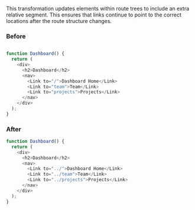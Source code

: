 


This transformation updates <Link> elements within route trees to include an extra relative segment. This ensures that links continue to point to the correct locations after the route structure changes.

### Before

```ts

function Dashboard() {
  return (
    <div>
      <h2>Dashboard</h2>
      <nav>
        <Link to="/">Dashboard Home</Link>
        <Link to="team">Team</Link>
        <Link to="projects">Projects</Link>
      </nav>
    </div>
  );
}
```

### After

```ts
function Dashboard() {
  return (
    <div>
      <h2>Dashboard</h2>
      <nav>
        <Link to="../">Dashboard Home</Link>
        <Link to="../team">Team</Link>
        <Link to="../projects">Projects</Link>
      </nav>
    </div>
  );
}
```

